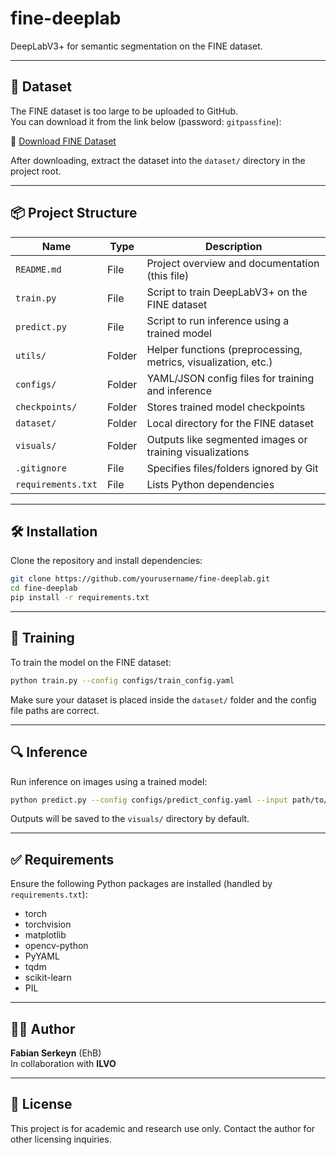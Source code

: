 # fine-deeplab

DeepLabV3+ for semantic segmentation on the FINE dataset.

---

## 📁 Dataset

The FINE dataset is too large to be uploaded to GitHub.  
You can download it from the link below (password: `gitpassfine`):

🔗 [Download FINE Dataset](https://ehb-my.sharepoint.com/:f:/g/personal/fabian_serkeyn_student_ehb_be/EiCFpynSZVNLk_RG9hTfAp4BnJBoeQBa95bUoNysPgkQYA?e=idSXo3)

After downloading, extract the dataset into the `dataset/` directory in the project root.

---

## 📦 Project Structure

| Name               | Type    | Description                                                              |
|--------------------|---------|--------------------------------------------------------------------------|
| `README.md`        | File    | Project overview and documentation (this file)                           |
| `train.py`         | File    | Script to train DeepLabV3+ on the FINE dataset                           |
| `predict.py`       | File    | Script to run inference using a trained model                            |
| `utils/`           | Folder  | Helper functions (preprocessing, metrics, visualization, etc.)           |
| `configs/`         | Folder  | YAML/JSON config files for training and inference                        |
| `checkpoints/`     | Folder  | Stores trained model checkpoints                                         |
| `dataset/`         | Folder  | Local directory for the FINE dataset                                     |
| `visuals/`         | Folder  | Outputs like segmented images or training visualizations                 |
| `.gitignore`       | File    | Specifies files/folders ignored by Git                                   |
| `requirements.txt` | File    | Lists Python dependencies                                                |

---

## 🛠️ Installation

Clone the repository and install dependencies:

```bash
git clone https://github.com/yourusername/fine-deeplab.git
cd fine-deeplab
pip install -r requirements.txt
```

---

## 🚀 Training

To train the model on the FINE dataset:

```bash
python train.py --config configs/train_config.yaml
```

Make sure your dataset is placed inside the `dataset/` folder and the config file paths are correct.

---

## 🔍 Inference

Run inference on images using a trained model:

```bash
python predict.py --config configs/predict_config.yaml --input path/to/image.jpg
```

Outputs will be saved to the `visuals/` directory by default.

---

## ✅ Requirements

Ensure the following Python packages are installed (handled by `requirements.txt`):

- torch
- torchvision
- matplotlib
- opencv-python
- PyYAML
- tqdm
- scikit-learn
- PIL

---

## 👨‍💻 Author

**Fabian Serkeyn** (EhB)  
In collaboration with **ILVO**

---

## 📄 License

This project is for academic and research use only. Contact the author for other licensing inquiries.
